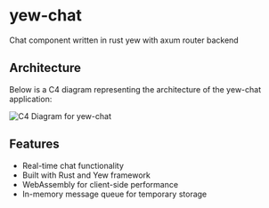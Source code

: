 # yew-chat
Chat component written in rust yew with axum router backend

## Architecture

Below is a C4 diagram representing the architecture of the yew-chat application:

![C4 Diagram for yew-chat](https://www.plantuml.com/plantuml/proxy?src=https://raw.githubusercontent.com/chriamue/yew-chat/main/yew_chat.puml)

## Features

- Real-time chat functionality
- Built with Rust and Yew framework
- WebAssembly for client-side performance
- In-memory message queue for temporary storage

